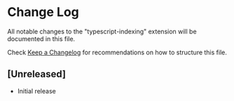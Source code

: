 # Change Log

All notable changes to the "typescript-indexing" extension will be documented in this file.

Check [Keep a Changelog](http://keepachangelog.com/) for recommendations on how to structure this file.

## [Unreleased]

- Initial release